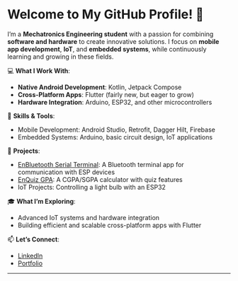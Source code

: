 # Welcome to My GitHub Profile! 👋  

I’m a **Mechatronics Engineering student** with a passion for combining **software and hardware** to create innovative solutions. I focus on **mobile app development**, **IoT**, and **embedded systems**, while continuously learning and growing in these fields.  

💻 **What I Work With**:  
- **Native Android Development**: Kotlin, Jetpack Compose  
- **Cross-Platform Apps**: Flutter (fairly new, but eager to grow)  
- **Hardware Integration**: Arduino, ESP32, and other microcontrollers  

🔧 **Skills & Tools**:  
- Mobile Development: Android Studio, Retrofit, Dagger Hilt, Firebase  
- Embedded Systems: Arduino, basic circuit design, IoT applications  

🚀 **Projects**:  
- [EnBluetooth Serial Terminal](https://github.com/your-repo-link): A Bluetooth terminal app for communication with ESP devices  
- [EnQuiz GPA](https://github.com/your-repo-link): A CGPA/SGPA calculator with quiz features  
- IoT Projects: Controlling a light bulb with an ESP32  

🎓 **What I’m Exploring**:  
- Advanced IoT systems and hardware integration  
- Building efficient and scalable cross-platform apps with Flutter  

📫 **Let’s Connect**:  
- [LinkedIn](https://www.linkedin.com/in/your-profile)  
- [Portfolio](https://yourportfolio.com)  

---

<!--
**abduleneye/abduleneye** is a ✨ _special_ ✨ repository because its `README.md` (this file) appears on your GitHub profile.

Here are some ideas to get you started:

- 🔭 I’m currently working on ...
- 🌱 I’m currently learning ...
- 👯 I’m looking to collaborate on ...
- 🤔 I’m looking for help with ...
- 💬 Ask me about ...
- 📫 How to reach me: ...
- 😄 Pronouns: ...
- ⚡ Fun fact: ...
-->
